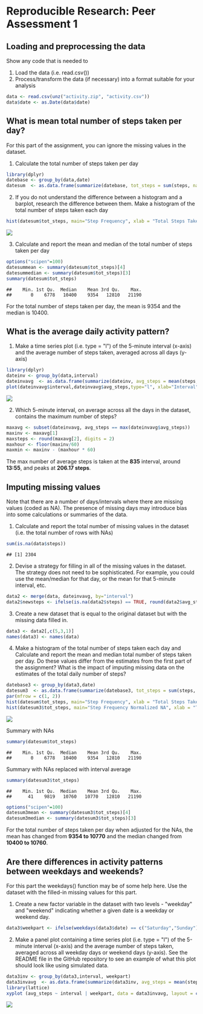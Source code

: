 # Reproducible Research: Peer Assessment 1

## Loading and preprocessing the data

Show any code that is needed to

1. Load the data (i.e. read.csv())
2. Process/transform the data (if necessary) into a format suitable for your analysis


```r
data <- read.csv(unz("activity.zip", "activity.csv"))
data$date <- as.Date(data$date)
```


## What is mean total number of steps taken per day?

For this part of the assignment, you can ignore the missing values in the dataset.

1. Calculate the total number of steps taken per day


```r
library(dplyr)
datebase <- group_by(data,date)
datesum  <- as.data.frame(summarize(datebase, tot_steps = sum(steps, na.rm=TRUE)))
```

2. If you do not understand the difference between a histogram and a barplot, research the difference between them. Make a histogram of the total number of steps taken each day


```r
hist(datesum$tot_steps, main="Step Frequency", xlab = "Total Steps Taken Each Day")
```

![](PA1_template_files/figure-html/unnamed-chunk-2-1.png)<!-- -->

3. Calculate and report the mean and median of the total number of steps taken per day


```r
options("scipen"=100)
datesummean <- summary(datesum$tot_steps)[4]
datesummedian <- summary(datesum$tot_steps)[3]
summary(datesum$tot_steps)
```

```
##    Min. 1st Qu.  Median    Mean 3rd Qu.    Max. 
##       0    6778   10400    9354   12810   21190
```

For the total number of steps taken per day, the mean is 9354 and the median is 10400.


## What is the average daily activity pattern?

1. Make a time series plot (i.e. type = "l") of the 5-minute interval (x-axis) and the average number of steps taken, averaged across all days (y-axis)


```r
library(dplyr)
dateinv <- group_by(data,interval)
dateinvavg  <- as.data.frame(summarize(dateinv, avg_steps = mean(steps, na.rm=TRUE)))
plot(dateinvavg$interval,dateinvavg$avg_steps,type="l", xlab="Interval", ylab="Average Steps")
```

![](PA1_template_files/figure-html/unnamed-chunk-3-1.png)<!-- -->

2. Which 5-minute interval, on average across all the days in the dataset, contains the maximum number of steps?


```r
maxavg <- subset(dateinvavg, avg_steps == max(dateinvavg$avg_steps))
maxinv <- maxavg[1]
maxsteps <- round(maxavg[2], digits = 2)
maxhour <- floor(maxinv/60)
maxmin <- maxinv - (maxhour * 60)
```

The max number of average steps is taken at the **835** interval, around **13:55**, and peaks at **206.17 steps**.

## Imputing missing values

Note that there are a number of days/intervals where there are missing values (coded as NA). The presence of missing days may introduce bias into some calculations or summaries of the data.

1. Calculate and report the total number of missing values in the dataset (i.e. the total number of rows with NAs)


```r
sum(is.na(data$steps))
```

```
## [1] 2304
```

2. Devise a strategy for filling in all of the missing values in the dataset. The strategy does not need to be sophisticated. For example, you could use the mean/median for that day, or the mean for that 5-minute interval, etc.


```r
data2 <- merge(data, dateinvavg, by="interval")
data2$newsteps <- ifelse(is.na(data2$steps) == TRUE, round(data2$avg_steps,0),data2$steps)
```

3. Create a new dataset that is equal to the original dataset but with the missing data filled in.

```r
data3 <- data2[,c(5,3,1)]
names(data3) <- names(data)
```


4. Make a histogram of the total number of steps taken each day and Calculate and report the mean and median total number of steps taken per day. Do these values differ from the estimates from the first part of the assignment? What is the impact of imputing missing data on the estimates of the total daily number of steps?


```r
datebase3 <- group_by(data3,date)
datesum3  <- as.data.frame(summarize(datebase3, tot_steps = sum(steps, na.rm=TRUE)))
par(mfrow = c(1, 2))
hist(datesum$tot_steps, main="Step Frequency", xlab = "Total Steps Taken Each Day")
hist(datesum3$tot_steps, main="Step Frequency Normalized NA", xlab = "Total Steps Taken Each Day")
```

![](PA1_template_files/figure-html/unnamed-chunk-8-1.png)<!-- -->

Summary with NAs


```r
summary(datesum$tot_steps)
```

```
##    Min. 1st Qu.  Median    Mean 3rd Qu.    Max. 
##       0    6778   10400    9354   12810   21190
```

Summary with NAs replaced with interval average


```r
summary(datesum3$tot_steps)
```

```
##    Min. 1st Qu.  Median    Mean 3rd Qu.    Max. 
##      41    9819   10760   10770   12810   21190
```

```r
options("scipen"=100)
datesum3mean <- summary(datesum3$tot_steps)[4]
datesum3median <- summary(datesum3$tot_steps)[3]
```

For the total number of steps taken per day when adjusted for the NAs, the mean has changed from **9354 to 10770** and the median changed from **10400 to 10760**.

## Are there differences in activity patterns between weekdays and weekends?

For this part the weekdays() function may be of some help here. Use the dataset with the filled-in missing values for this part.

1. Create a new factor variable in the dataset with two levels - "weekday" and "weekend" indicating whether a given date is a weekday or weekend day.


```r
data3$weekpart <- ifelse(weekdays(data3$date) == c("Saturday","Sunday"), "weekend","weekday")
```

2. Make a panel plot containing a time series plot (i.e. type = "l") of the 5-minute interval (x-axis) and the average number of steps taken, averaged across all weekday days or weekend days (y-axis). See the README file in the GitHub repository to see an example of what this plot should look like using simulated data.


```r
data3inv <- group_by(data3,interval, weekpart)
data3invavg  <- as.data.frame(summarize(data3inv, avg_steps = mean(steps, na.rm=TRUE)))
library(lattice)
xyplot (avg_steps ~ interval | weekpart, data = data3invavg, layout = c(1,2), type = "l", xlab = "Inverval", ylab = "Number of Average Steps") 
```

![](PA1_template_files/figure-html/unnamed-chunk-12-1.png)<!-- -->

